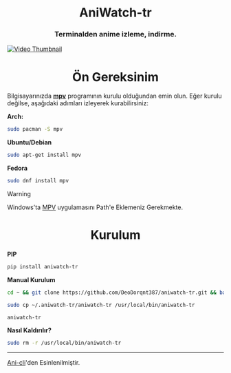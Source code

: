<h1 align="center">
<strong> AniWatch-tr </strong>
</h1>

<h3 align="center">
    Terminalden anime izleme, indirme.
</h3>

[![Video Thumbnail](https://github.com/user-attachments/assets/8b9a9b5f-19a6-4c1c-872a-8026ed95ed1f)](https://github.com/user-attachments/assets/8b9a9b5f-19a6-4c1c-872a-8026ed95ed1f)

<h1 align="center">
    <b>Ön Gereksinim</b>
</h1>

Bilgisayarınızda [**mpv**](https://github.com/mpv-player/mpv) programının kurulu olduğundan emin olun. Eğer kurulu değilse, aşağıdaki adımları izleyerek kurabilirsiniz:

**Arch:**
```bash
sudo pacman -S mpv
```
**Ubuntu/Debian**
```bash
sudo apt-get install mpv
```
**Fedora**
```bash
sudo dnf install mpv
```

> [!WARNING]  
> Windows'ta [MPV](https://github.com/shinchiro/mpv-winbuild-cmake/releases) uygulamasını Path'e Eklemeniz Gerekmekte.

<h1 align="center">
    <b>Kurulum</b>
</h1>

**PIP**
```bash
pip install aniwatch-tr
```

**Manual Kurulum**
```bash
cd ~ && git clone https://github.com/DeoDorqnt387/aniwatch-tr.git && bash aniwatch-tr/install.sh
```
```bash
sudo cp ~/.aniwatch-tr/aniwatch-tr /usr/local/bin/aniwatch-tr
```
```bash
aniwatch-tr
```
**Nasıl Kaldırılır?**
```bash
sudo rm -r /usr/local/bin/aniwatch-tr
```

<hr>

[Ani-cli](https://github.com/pystardust/ani-cli)'den Esinlenilmiştir.
